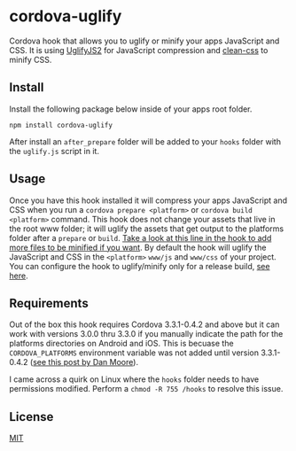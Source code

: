 # cordova-uglify

Cordova hook that allows you to uglify or minify your apps JavaScript and CSS.  It is using [UglifyJS2](https://github.com/mishoo/UglifyJS2) for JavaScript compression and [clean-css](https://github.com/GoalSmashers/clean-css) to minify CSS.

## Install
Install the following package below inside of your apps root folder.
```
npm install cordova-uglify
```
After install an `after_prepare` folder will be added to your `hooks` folder with the `uglify.js` script in it.

## Usage
Once you have this hook installed it will compress your apps JavaScript and CSS when you run a `cordova prepare <platform>` or `cordova build <platform>` command.  This hook does not change your assets that live in the root www folder; it will uglify the assets that get output to the platforms folder after a `prepare` or `build`.  [Take a look at this line in the hook to add more files to be minified if you want](https://github.com/rossmartin/cordova-uglify/blob/master/after_prepare/uglify.js#l34).  By default the hook will uglify the JavaScript and CSS in the `<platform>` `www/js` and `www/css` of your project.  You can configure the hook to uglify/minify only for a release build, [see here](https://github.com/rossmartin/cordova-uglify/blob/master/after_prepare/uglify.js#l15).

## Requirements
Out of the box this hook requires Cordova 3.3.1-0.4.2 and above but it can work with versions 3.0.0 thru 3.3.0 if you manually indicate the path for the platforms directories on Android and iOS.  This is becuase the `CORDOVA_PLATFORMS` environment variable was not added until version 3.3.1-0.4.2 ([see this post by Dan Moore](http://www.mooreds.com/wordpress/archives/1425)).

I came across a quirk on Linux where the `hooks` folder needs to have permissions modified.  Perform a `chmod -R 755 /hooks` to resolve this issue.

## License
[MIT](https://github.com/rossmartin/cordova-uglify/blob/master/LICENSE)